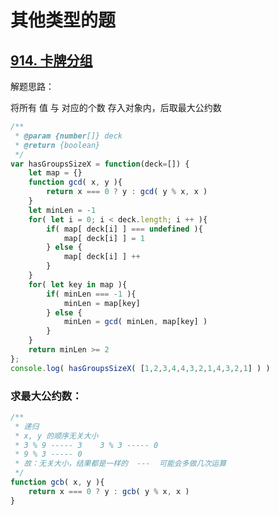 
# 其他类型的题



## [914. 卡牌分组](https://leetcode-cn.com/problems/x-of-a-kind-in-a-deck-of-cards/)

解题思路：

将所有 值 与 对应的个数 存入对象内，后取最大公约数


```js
/**
 * @param {number[]} deck
 * @return {boolean}
 */
var hasGroupsSizeX = function(deck=[]) {
    let map = {}
    function gcd( x, y ){
        return x === 0 ? y : gcd( y % x, x )
    }
    let minLen = -1
    for( let i = 0; i < deck.length; i ++ ){
        if( map[ deck[i] ] === undefined ){
            map[ deck[i] ] = 1
        } else {
            map[ deck[i] ] ++
        }
    }
    for( let key in map ){
        if( minLen === -1 ){
            minLen = map[key]
        } else {
            minLen = gcd( minLen, map[key] )
        }
    }
    return minLen >= 2
};
console.log( hasGroupsSizeX( [1,2,3,4,4,3,2,1,4,3,2,1] ) )
```

### 求最大公约数：

```js
/**
 * 递归
 * x, y 的顺序无关大小
 * 3 % 9 ----- 3    3 % 3 ----- 0
 * 9 % 3 ----- 0
 * 故：无关大小，结果都是一样的  ---  可能会多做几次运算
 */
function gcb( x, y ){
    return x === 0 ? y : gcb( y % x, x )
}
```








